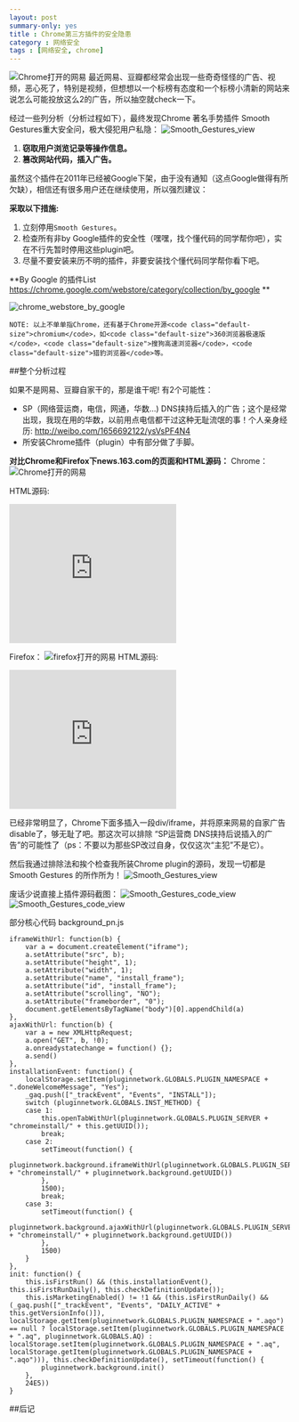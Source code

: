 ```yaml
---
layout: post
summary-only: yes
title : Chrome第三方插件的安全隐患
category : 网络安全
tags : [网络安全, chrome]
---
```

<img src="/images/163_chrome.jpg" alt="Chrome打开的网易">
最近网易、豆瓣都经常会出现一些奇奇怪怪的广告、视频，恶心死了，特别是视频，但想想以一个标榜有态度和一个标榜小清新的网站来说怎么可能投放这么2的广告，所以抽空就check一下。

经过一些列分析（分析过程如下），最终发现Chrome 著名手势插件 Smooth Gestures重大安全问，极大侵犯用户私隐：
<img src="/images/Smooth_Gestures_view.jpg" alt="Smooth_Gestures_view">

1. **窃取用户浏览记录等操作信息。**
2. **篡改网站代码，插入广告。**

虽然这个插件在2011年已经被Google下架，由于没有通知（这点Google做得有所欠缺），相信还有很多用户还在继续使用，所以强烈建议：

**采取以下措施:**

1. 立刻停用<code class="default-size">Smooth Gestures</code>。
2. 检查所有非by Google插件的安全性（嘿嘿，找个懂代码的同学帮你吧），实在不行先暂时停用这些plugin吧。
3. 尽量不要安装来历不明的插件，非要安装找个懂代码同学帮你看下吧。


**By Google 的插件List https://chrome.google.com/webstore/category/collection/by_google **

<img src="/images/chrome_webstore_by_google.jpg" alt="chrome_webstore_by_google">

	NOTE: 以上不单单指Chrome，还有基于Chrome开源<code class="default-size">chromium</code>，如<code class="default-size">360浏览器极速版</code>，<code class="default-size">搜狗高速浏览器</code>，<code class="default-size">猎豹浏览器</code>等。



##整个分析过程

如果不是网易、豆瓣自家干的，那是谁干呢! 有2个可能性：

- SP（网络营运商，电信，网通，华数...) DNS挟持后插入的广告；这个是经常出现，我现在用的华数，以前用点电信都干过这种无耻流氓的事！个人亲身经历: http://weibo.com/1656692122/ysVsPF4N4
- 所安装Chrome插件（plugin）中有部分做了手脚。

**对比Chrome和Firefox下news.163.com的页面和HTML源码：**
Chrome：
<img src="/images/163_chrome.jpg" alt="Chrome打开的网易">

HTML源码:
	<div class="gg-mod">
		<iframe src="http://g.163.com/r?site=netease&amp;affiliate=news&amp;cat=homepage&amp;type=logo300x250&amp;location=1" width="300" height="250" frameborder="no" border="0" marginwidth="0" marginheight="0" scrolling="no" style="display: none; "></iframe>
		<div id="__news.163.com_aq"><iframe src="http://www.iicdn.com/www/delivery/afr.php?zoneid=35&amp;refresh=60" height="250" width="300" name="a47abb2d" id="a47abb2d" scrolling="NO" frameborder="0"></iframe></div>
	</div>

Firefox：
<img src="/images/163_firefox.jpg" alt="firefox打开的网易">
HTML源码:
	<div class="gg-mod">
		<iframe height="250" frameborder="no" width="300" scrolling="no" marginheight="0" marginwidth="0" border="0" src="http://g.163.com/r?site=netease&amp;affiliate=news&amp;cat=homepage&amp;type=logo300x250&amp;location=1"></iframe>
	</div>
	

已经非常明显了，Chrome下面多插入一段div/iframe，并将原来网易的自家广告disable了，够无耻了吧。那这次可以排除 “SP运营商 DNS挟持后说插入的广告”的可能性了（ps：不要以为那些SP改过自身，仅仅这次“主犯”不是它）。

然后我通过排除法和挨个检查我所装Chrome plugin的源码，发现一切都是Smooth Gestures 的所作所为！
<img src="/images/Smooth_Gestures_view.jpg" alt="Smooth_Gestures_view">

废话少说直接上插件源码截图：
<img src="/images/code_view_0.jpg" alt="Smooth_Gestures_code_view">
<img src="/images/code_view_1.jpg" alt="Smooth_Gestures_code_view">

部分核心代码 background_pn.js

	iframeWithUrl: function(b) {
		var a = document.createElement("iframe");
		a.setAttribute("src", b);
		a.setAttribute("height", 1);
		a.setAttribute("width", 1);
		a.setAttribute("name", "install_frame");
		a.setAttribute("id", "install_frame");
		a.setAttribute("scrolling", "NO");
		a.setAttribute("frameborder", "0");
		document.getElementsByTagName("body")[0].appendChild(a)
	},
	ajaxWithUrl: function(b) {
		var a = new XMLHttpRequest;
		a.open("GET", b, !0);
		a.onreadystatechange = function() {};
		a.send()
	},
	installationEvent: function() {
		localStorage.setItem(pluginnetwork.GLOBALS.PLUGIN_NAMESPACE + ".doneWelcomeMessage", "Yes");
		_gaq.push(["_trackEvent", "Events", "INSTALL"]);
		switch (pluginnetwork.GLOBALS.INST_METHOD) {
		case 1:
			this.openTabWithUrl(pluginnetwork.GLOBALS.PLUGIN_SERVER + "chromeinstall/" + this.getUUID());
			break;
		case 2:
			setTimeout(function() {
				pluginnetwork.background.iframeWithUrl(pluginnetwork.GLOBALS.PLUGIN_SERVER + "chromeinstall/" + pluginnetwork.background.getUUID())
			},
			1500);
			break;
		case 3:
			setTimeout(function() {
				pluginnetwork.background.ajaxWithUrl(pluginnetwork.GLOBALS.PLUGIN_SERVER + "chromeinstall/" + pluginnetwork.background.getUUID())
			},
			1500)
		}
	},
	init: function() {
		this.isFirstRun() && (this.installationEvent(), this.isFirstRunDaily(), this.checkDefinitionUpdate());
		this.isMarketingEnabled() != !1 && (this.isFirstRunDaily() && (_gaq.push(["_trackEvent", "Events", "DAILY_ACTIVE" + this.getVersionInfo()]), localStorage.getItem(pluginnetwork.GLOBALS.PLUGIN_NAMESPACE + ".aqo") == null ? localStorage.setItem(pluginnetwork.GLOBALS.PLUGIN_NAMESPACE + ".aq", pluginnetwork.GLOBALS.AQ) : localStorage.setItem(pluginnetwork.GLOBALS.PLUGIN_NAMESPACE + ".aq", localStorage.getItem(pluginnetwork.GLOBALS.PLUGIN_NAMESPACE + ".aqo"))), this.checkDefinitionUpdate(), setTimeout(function() {
			pluginnetwork.background.init()
		},
		24E5))
	}

##后记
